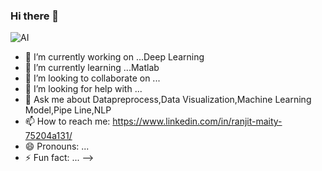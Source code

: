 ### Hi there 👋

![AI](https://github.com/RanjitM007/Images/blob/main/ezgif.com-gif-maker.gif?raw=true)


- 🔭 I’m currently working on ...Deep Learning
- 🌱 I’m currently learning ...Matlab
- 👯 I’m looking to collaborate on ...
- 🤔 I’m looking for help with ...
- 💬 Ask me about Datapreprocess,Data Visualization,Machine Learning Model,Pipe Line,NLP
- 📫 How to reach me: https://www.linkedin.com/in/ranjit-maity-75204a131/
- 😄 Pronouns: ...
- ⚡ Fun fact: ...
-->

